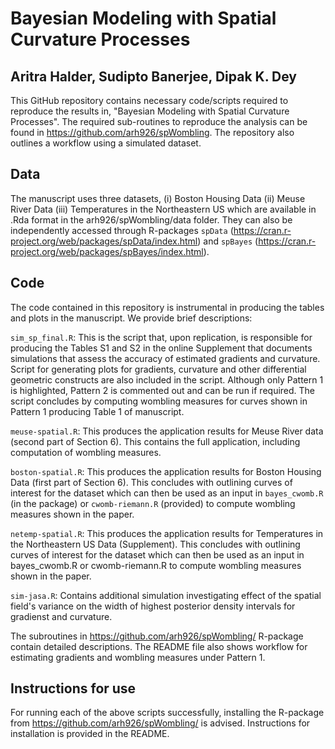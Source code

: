 Bayesian Modeling with Spatial Curvature Processes
================

## Aritra Halder, Sudipto Banerjee, Dipak K. Dey

This GitHub repository contains necessary code/scripts required to reproduce the results in, "Bayesian Modeling with Spatial Curvature Processes". The required sub-routines to reproduce the analysis can be found in https://github.com/arh926/spWombling. The repository also outlines a workflow using a simulated dataset.

## Data

The manuscript uses three datasets, (i) Boston Housing Data (ii) Meuse River Data (iii) Temperatures in the Northeastern US which are available in .Rda format in the arh926/spWombling/data folder. They can also be independently accessed through R-packages `spData` (https://cran.r-project.org/web/packages/spData/index.html) and `spBayes` (https://cran.r-project.org/web/packages/spBayes/index.html).


## Code
The code contained in this repository is instrumental in producing the tables and plots in the manuscript. We provide brief descriptions:

`sim_sp_final.R`: This is the script that, upon replication, is responsible for producing the Tables S1 and S2 in the online Supplement that documents simulations that assess the accuracy of estimated gradients and curvature. Script for generating plots for gradients, curvature and other differential geometric constructs are also included in the script. Although only Pattern 1 is highlighted, Pattern 2 is commented out and can be run if required. The script concludes by computing wombling measures for curves shown in Pattern 1 producing Table 1 of manuscript.

`meuse-spatial.R`: This produces the application results for Meuse River data (second part of Section 6). This contains the full application, including computation of wombling measures.

`boston-spatial.R`: This produces the application results for Boston Housing Data (first part of Section 6). This concludes with outlining curves of interest  for the dataset which can then be used as an input in `bayes_cwomb.R` (in the package) or `cwomb-riemann.R` (provided) to compute wombling measures shown in the paper.

`netemp-spatial.R`: This produces the application results for Temperatures in the Northeastern US Data (Supplement). This concludes with outlining curves of interest  for the dataset which can then be used as an input in bayes_cwomb.R or cwomb-riemann.R to compute wombling measures shown in the paper.

`sim-jasa.R`: Contains additional simulation investigating effect of the spatial field's variance on the width of highest posterior density intervals for gradienst and curvature.

The subroutines in https://github.com/arh926/spWombling/ R-package contain detailed descriptions. The README file also shows workflow for estimating gradients and wombling measures under Pattern 1.

## Instructions for use
For running each of the above scripts successfully, installing the R-package from https://github.com/arh926/spWombling/ is advised. Instructions for installation is provided in the README.


